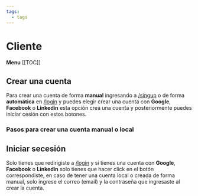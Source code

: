 ```yaml
---
tags:
  - tags
---
```


# Cliente

**Menu**
[[TOC]]

## Crear una cuenta

Para crear una cuenta de forma **manual** ingresando a [/singup](/singup) o de forma
**automática** en [/login](/login) y puedes elegir crear una cuenta con **Google**,
**Facebook** o **Linkedin** esta opción crea una cuenta y posteriormente puedes
iniciar cesión con estos botones.

### Pasos para crear una cuenta manual o local

## Iniciar secesión

Solo tienes que redirigiste a [/login](/login) y si tienes una cuenta con **Google**,
**Facebook** o **Linkedin** solo tienes que hacer click en el botón correspondiste,
en caso de tener una cuenta local o creada de forma manual, solo ingrese el
correo (email) y la contraseña que ingresaste al crear la cuenta.
